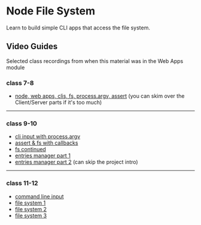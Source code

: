 # Node File System

Learn to build simple CLI apps that access the file system.

## Video Guides

Selected class recordings from when this material was in the Web Apps module

### class 7-8

- [node, web apps, clis, fs, process.argv, assert](https://vimeo.com/414454713) (you can skim over the Client/Server parts if it's too much)

---

### class 9-10

- [cli input with process.argv](https://vimeo.com/469895085)
- [assert & fs with callbacks](https://vimeo.com/469895326)
- [fs continued](https://vimeo.com/469895748)
- [entries manager part 1](https://vimeo.com/469896412)
- [entries manager part 2](https://vimeo.com/469897191) (can skip the project intro)

---

### class 11-12

- [command line input](https://vimeo.com/515253217)
- [file system 1](https://vimeo.com/515252844)
- [file system 2](https://vimeo.com/515253024)
- [file system 3](https://vimeo.com/515253024)
